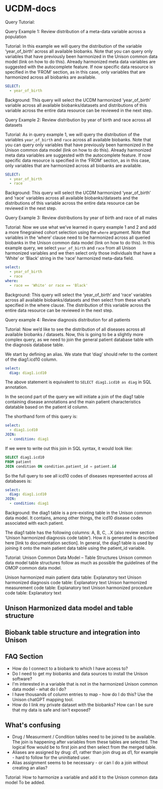 # UCDM-docs

Query Tutorial:
 
Query Example 1: Review distribution of a meta-data variable across a population
 
Tutorial: In this example we will query the distribution of the variable ‘year_of_birth’ across all available biobanks. Note that you can query only variables that have previously been harmonized in the Unison common data model (link on how to do this). Already harmonized meta data variables are suggested with the autocomplete feature. If now specific data resource is specified in the ‘FROM’ section, as in this case, only variables that are harmonized across all biobanks are available.

```yaml
SELECT:
  - year_of_birth
```
 
Background: This query will select the UCDM harmonized ‘year_of_birth’ variable across all available biobanks/datasets and distributions of this variable across the entire data resource can be reviewed in the next step.
 
 
 
Query Example 2: Review distribution by year of birth and race across all datasets
 
Tutorial: As in query example 1, we will query the distribution of the variables `year_of_birth` and `race` across all available biobanks. Note that you can query only variables that have previously been harmonized in the Unison common data model (link on how to do this). Already harmonized meta data variables are suggested with the autocomplete feature. If now specific data resource is specified in the ‘FROM’ section, as in this case, only variables that are harmonized across all biobanks are available.
 

```yaml
SELECT:
  - year_of_birth
  - race
```
 
Background: This query will select the UCDM harmonized ‘year_of_birth’ and ‘race’ variables across all available biobanks/datasets and the distributions of this variable across the entire data resource can be reviewed in the next step.
 
Query Example 3: Review distributions by year of birth and race of all males
 
Tutorial: Now we use what we’ve learned in query example 1 and 2 and add a more finegrained cohort selection using the `where` argument. Note that variables in the ‘where’ clause need to be harmonized across all queried biobanks in the Unison common data model (link on how to do this). In this example query, we select `year_of_birth` and `race` from all Unison harmonized variables and we then select only those individuals that have a ‘White’ or ‘Black’ string in the ‘race’ harmonized meta-data field.

```yaml
select:
  - year_of_birth
  - race
where:
  - race == 'White' or race == 'Black'
```

Background: This query will select the ‘year_of_birth’ and ‘race’ variables across all available biobanks/datasets and then select from these what’s specified in the where clause. The distribution of this variable across the entire data resource can be reviewed in the next step.
 
Query example 4: Review diagnosis distribution for all patients
 
Tutorial: Now we’d like to see the distribution of all diseases across all available biobanks / datasets. Now, this is going to be a slightly more complex query, as we need to join the general patient database table with the diagnosis database table.
 
We start by defining an alias. We state that ‘diag’ should refer to the content of the diag1.icd10 column.
 

```yaml
select:
  diag: diag1.icd10
```
 
The above statement is equivalent to `SELECT diag1.icd10 as diag` in SQL annotation.
 
In the second part of the query we will initiate a join of the diag1 table containing disease annotations and the main patient characteristics datatable based on the patient id column.
 
The shorthand form of this query is:

```yaml
select:
  - diag1.icd10
JOIN:
  - condition: diag1
```
 
If we were to write out this join in SQL syntax, it would look like:

```sql
SELECT diag1.icd10
FROM patient
JOIN condition ON condition.patient_id = patient.id
```
 
So the full query to see all icd10 codes of diseases represented across all databases is:

```yaml
select:
  diag: diag1.icd10
JOIN:
  - condition: diag1
```
 
Background: the diag1 table is a pre-existing table in the Unison common data model. It contains, among other things, the icd10 disease codes associated with each patient.
 
The diag1 table has the following columns: A, B, C, ..X (also review section ‘Unison harmonized diagnosis code table’). How it is generated is described here [link to documentation section]. In general, the diag1 table is used by joining it onto the main patient data table using the patient_id variable.
 
Tutorial: Unison Common Data Model – Table Structures
Unison common data model table structures follow as much as possible the guidelines of the OMOP common data model.
 
Unison harmonized main patient data table: Explanatory text
Unison harmonized diagnosis code table: Explanatory text
Unison harmonized measurement code table: Explanatory text
Unison harmonized procedure code table: Explanatory text

## Unison Harmonized data model and table structure

## Biobank table structure and integration into Unison

## FAQ Section
* How do I connect to a biobank to which I have access to?
* Do I need to get my biobanks and data sources to install the Unison software?
* I'm interested in a variable that is not in the harmonized Unison common data model - what do I do?
* I have thousands of column entries to map - how do I do this?
  Use the Unison chatGPT mapping tool. 
* How do I link my private dataset with the biobanks? How can I be sure that my data is safe and isn't exposed?

## What's confusing
* Drug / Measurment / Condition tables need to be joined to be available. The join is happening after variables from these tables are selected. The logical flow would be to first join and then select from the merged table.
* Aliases are assigned by drug: d1, rather than join drug as d1, for example - hard to follow for the uninitiated user.
* Alias assignment seems to be necessary - or can I do a join without creating an alias?
 
 
Tutorial: How to harmonize a variable and add it to the Unison common data model
To be added.
 
 

